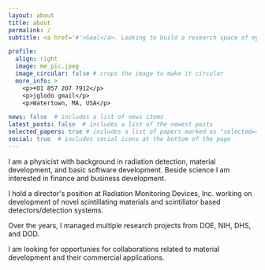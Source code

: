 ```yaml
---
layout: about
title: about
permalink: /
subtitle: <a href='#'>Goal</a>. Looking to build a research space of my own. 

profile:
  align: right
  image: me_pic.jpeg
  image_circular: false # crops the image to make it circular
  more_info: >
    <p>+O1 857 2O7 7912</p>
    <p>jglodo gmail</p>
    <p>Watertown, MA, USA</p>

news: false  # includes a list of news items
latest_posts: false  # includes a list of the newest posts
selected_papers: true # includes a list of papers marked as "selected={true}"
social: true  # includes social icons at the bottom of the page
---
```


I am a physicist with background in radiation detection, material development, and basic software development.  Beside science I am interested in finance and business development.  

I hold a director's position at Radiation Monitoring Devices, Inc. working on development of novel scintillating materials and scintillator based detectors/detection systems.  

Over the years, I managed multiple research projects from DOE, NIH, DHS, and DOD. 

I am looking for opportunies for collaborations related to material development and their commercial applications.  
